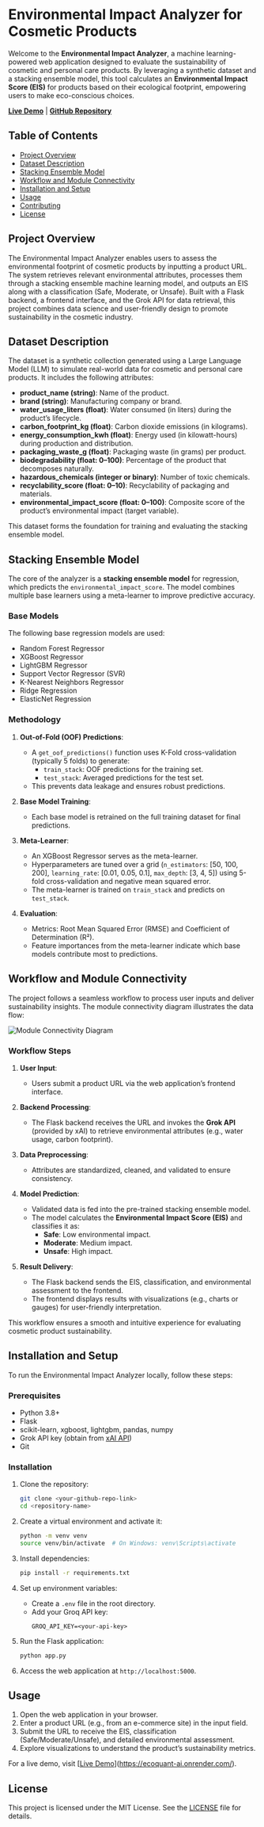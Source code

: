# Environmental Impact Analyzer for Cosmetic Products

Welcome to the **Environmental Impact Analyzer**, a machine learning-powered web application designed to evaluate the sustainability of cosmetic and personal care products. By leveraging a synthetic dataset and a stacking ensemble model, this tool calculates an **Environmental Impact Score (EIS)** for products based on their ecological footprint, empowering users to make eco-conscious choices.

**[Live Demo](#)** | **[GitHub Repository](#)**

## Table of Contents
- [Project Overview](#project-overview)
- [Dataset Description](#dataset-description)
- [Stacking Ensemble Model](#stacking-ensemble-model)
- [Workflow and Module Connectivity](#workflow-and-module-connectivity)
- [Installation and Setup](#installation-and-setup)
- [Usage](#usage)
- [Contributing](#contributing)
- [License](#license)

## Project Overview

The Environmental Impact Analyzer enables users to assess the environmental footprint of cosmetic products by inputting a product URL. The system retrieves relevant environmental attributes, processes them through a stacking ensemble machine learning model, and outputs an EIS along with a classification (Safe, Moderate, or Unsafe). Built with a Flask backend, a frontend interface, and the Grok API for data retrieval, this project combines data science and user-friendly design to promote sustainability in the cosmetic industry.

## Dataset Description

The dataset is a synthetic collection generated using a Large Language Model (LLM) to simulate real-world data for cosmetic and personal care products. It includes the following attributes:

- **product_name (string)**: Name of the product.
- **brand (string)**: Manufacturing company or brand.
- **water_usage_liters (float)**: Water consumed (in liters) during the product’s lifecycle.
- **carbon_footprint_kg (float)**: Carbon dioxide emissions (in kilograms).
- **energy_consumption_kwh (float)**: Energy used (in kilowatt-hours) during production and distribution.
- **packaging_waste_g (float)**: Packaging waste (in grams) per product.
- **biodegradability (float: 0–100)**: Percentage of the product that decomposes naturally.
- **hazardous_chemicals (integer or binary)**: Number of toxic chemicals.
- **recyclability_score (float: 0–10)**: Recyclability of packaging and materials.
- **environmental_impact_score (float: 0–100)**: Composite score of the product’s environmental impact (target variable).

This dataset forms the foundation for training and evaluating the stacking ensemble model.

## Stacking Ensemble Model

The core of the analyzer is a **stacking ensemble model** for regression, which predicts the `environmental_impact_score`. The model combines multiple base learners using a meta-learner to improve predictive accuracy.

### Base Models
The following base regression models are used:
- Random Forest Regressor
- XGBoost Regressor
- LightGBM Regressor
- Support Vector Regressor (SVR)
- K-Nearest Neighbors Regressor
- Ridge Regression
- ElasticNet Regression

### Methodology
1. **Out-of-Fold (OOF) Predictions**:
   - A `get_oof_predictions()` function uses K-Fold cross-validation (typically 5 folds) to generate:
     - `train_stack`: OOF predictions for the training set.
     - `test_stack`: Averaged predictions for the test set.
   - This prevents data leakage and ensures robust predictions.

2. **Base Model Training**:
   - Each base model is retrained on the full training dataset for final predictions.

3. **Meta-Learner**:
   - An XGBoost Regressor serves as the meta-learner.
   - Hyperparameters are tuned over a grid (`n_estimators`: [50, 100, 200], `learning_rate`: [0.01, 0.05, 0.1], `max_depth`: [3, 4, 5]) using 5-fold cross-validation and negative mean squared error.
   - The meta-learner is trained on `train_stack` and predicts on `test_stack`.

4. **Evaluation**:
   - Metrics: Root Mean Squared Error (RMSE) and Coefficient of Determination (R²).
   - Feature importances from the meta-learner indicate which base models contribute most to predictions.

## Workflow and Module Connectivity

The project follows a seamless workflow to process user inputs and deliver sustainability insights. The module connectivity diagram illustrates the data flow:

![Module Connectivity Diagram](.png)

### Workflow Steps
1. **User Input**:
   - Users submit a product URL via the web application’s frontend interface.

2. **Backend Processing**:
   - The Flask backend receives the URL and invokes the **Grok API** (provided by xAI) to retrieve environmental attributes (e.g., water usage, carbon footprint).

3. **Data Preprocessing**:
   - Attributes are standardized, cleaned, and validated to ensure consistency.

4. **Model Prediction**:
   - Validated data is fed into the pre-trained stacking ensemble model.
   - The model calculates the **Environmental Impact Score (EIS)** and classifies it as:
     - **Safe**: Low environmental impact.
     - **Moderate**: Medium impact.
     - **Unsafe**: High impact.

5. **Result Delivery**:
   - The Flask backend sends the EIS, classification, and environmental assessment to the frontend.
   - The frontend displays results with visualizations (e.g., charts or gauges) for user-friendly interpretation.

This workflow ensures a smooth and intuitive experience for evaluating cosmetic product sustainability.

## Installation and Setup

To run the Environmental Impact Analyzer locally, follow these steps:

### Prerequisites
- Python 3.8+
- Flask
- scikit-learn, xgboost, lightgbm, pandas, numpy
- Grok API key (obtain from [xAI API](https://console.groq.com/keys))
- Git

### Installation
1. Clone the repository:
   ```bash
   git clone <your-github-repo-link>
   cd <repository-name>
   ```

2. Create a virtual environment and activate it:
   ```bash
   python -m venv venv
   source venv/bin/activate  # On Windows: venv\Scripts\activate
   ```

3. Install dependencies:
   ```bash
   pip install -r requirements.txt
   ```

4. Set up environment variables:
   - Create a `.env` file in the root directory.
   - Add your Groq API key:
     ```plaintext
     GROQ_API_KEY=<your-api-key>
     ```

5. Run the Flask application:
   ```bash
   python app.py
   ```

6. Access the web application at `http://localhost:5000`.

## Usage

1. Open the web application in your browser.
2. Enter a product URL (e.g., from an e-commerce site) in the input field.
3. Submit the URL to receive the EIS, classification (Safe/Moderate/Unsafe), and detailed environmental assessment.
4. Explore visualizations to understand the product’s sustainability metrics.

For a live demo, visit [[Live Demo](#)](https://ecoquant-ai.onrender.com/).


## License

This project is licensed under the MIT License. See the [LICENSE](LICENSE) file for details.
